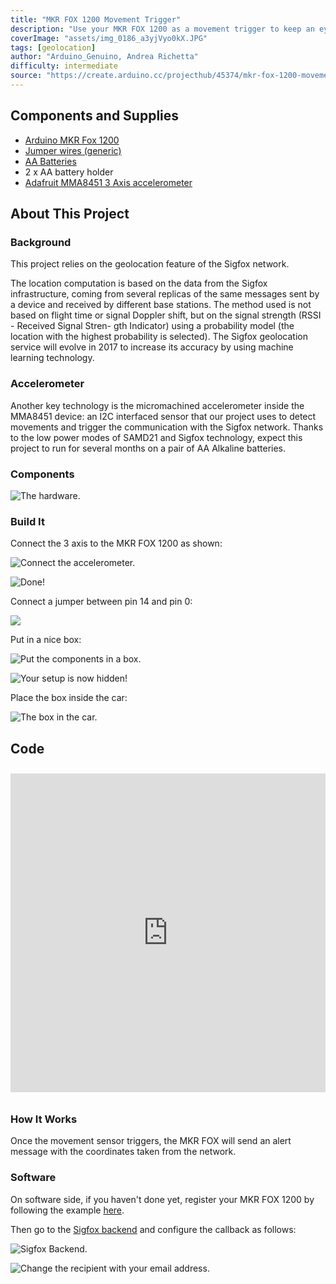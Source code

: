 ```yaml
---
title: "MKR FOX 1200 Movement Trigger"
description: "Use your MKR FOX 1200 as a movement trigger to keep an eye on your belongings."
coverImage: "assets/img_0186_a3yjVyo0kX.JPG"
tags: [geolocation]
author: "Arduino_Genuino, Andrea Richetta"
difficulty: intermediate
source: "https://create.arduino.cc/projecthub/45374/mkr-fox-1200-movement-trigger-dacbe0"
---
```


## Components and Supplies

- [Arduino MKR Fox 1200](https://store.arduino.cc/arduino-mkrfox1200)
- [Jumper wires (generic)](https://www.newark.com/88W2571?COM=ref_hackster)
- [AA Batteries](http://www.amazon.com/dp/B00451SSBI/?tag=octopart00-20)
- 2 x AA battery holder
- [Adafruit MMA8451 3 Axis accelerometer](https://www.adafruit.com/product/2019)

## About This Project

### Background

This project relies on the geolocation feature of the Sigfox network. 

The location computation is based on the data from the Sigfox infrastructure, coming from several replicas of the same messages sent by a device and received by different base stations. The method used is not based on flight time or signal Doppler shift, but on the signal strength (RSSI - Received Signal Stren- gth Indicator) using a probability model (the location with the highest probability is selected). The Sigfox geolocation service will evolve in 2017 to increase its accuracy by using machine learning technology.

### Accelerometer

Another key technology is the micromachined accelerometer inside the MMA8451 device: an I2C interfaced sensor that our project uses to detect movements and trigger the communication with the Sigfox network. Thanks to the low power modes of SAMD21 and Sigfox technology, expect this project to run for several months on a pair of AA Alkaline batteries.

### Components

![The hardware.](assets/img_0186_LNagrJd3Br.JPG)

### Build It

Connect the 3 axis to the MKR FOX 1200 as shown: 

![Connect the accelerometer.](assets/img_0187_ahiTIvQTm8.JPG)

![Done!](assets/img_0188_Bk1ic7SkYi.JPG)

Connect a jumper between pin 14 and pin 0: 

![](assets/img_0190_OKMcSlGMMp.JPG)

Put in a nice box: 

![Put the components in a box.](assets/img_0191_LoOvn21wF7.JPG)

![Your setup is now hidden!](assets/img_0192_efNkd6uk5S.JPG)

Place the box inside the car:

![The box in the car.](assets/img_0193_38n9JqwBeV.JPG)


## Code

<iframe src='https://create.arduino.cc/editor/Arduino_Genuino/3bcf9f25-65cf-4f91-ae15-64436bbd5bde/preview?embed&snippet' style='height:510px;width:100%;margin:10px 0' frameborder='0'></iframe>


### How It Works

Once the movement sensor triggers, the MKR FOX will send an alert message with the coordinates taken from the network.

### Software

On software side, if you haven't done yet, register your MKR FOX 1200 by following the example [here](https://www.arduino.cc/en/Tutorial/SigFoxFirstConfiguration).

Then go to the [Sigfox backend](https://backend.sigfox.com/) and configure the callback as follows:

![Sigfox Backend.](assets/2017-07-10-102532_1589x339_scrot_rZLYCKniB0.png)


![Change the recipient with your email address.](assets/2017-07-10-102547_721x597_scrot_YyrFIJ2FbV.png)